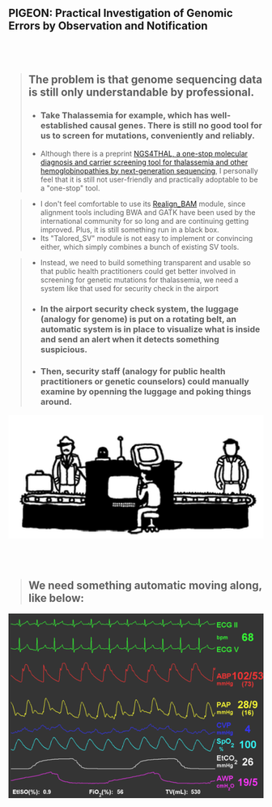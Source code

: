 
## PIGEON: Practical Investigation of Genomic Errors by Observation and Notification

<br/><br/>

> ## The problem is that genome sequencing data is still only understandable by professional.   
> - ### Take Thalassemia for example, which has well-established causal genes. There is still no good tool for us to screen for mutations, conveniently and reliably.
> - Although there is a preprint [NGS4THAL, a one-stop molecular diagnosis and carrier screening tool for thalassemia and other hemoglobinopathies by next-generation sequencing](https://www.researchsquare.com/article/rs-542196/v1), I personally feel that it is still not user-friendly and practically adoptable to be a "one-stop" tool.

> - I don't feel comfortable to use its [Realign_BAM](https://github.com/JavenCao) module, since alignment tools including BWA and GATK have been used by the international community for so long and are continuing getting improved. Plus, it is still something run in a black box.
> - Its "Talored_SV" module is not easy to implement or convincing either, which simply combines a bunch of existing SV tools. 

> - Instead, we need to build something transparent and usable so that public health practitioners could get better involved in screening for genetic mutations for thalassemia, we need a system like that used for security check in the airport
> - ### In the airport security check system, the luggage (analogy for genome) is put on a rotating belt, an automatic system is in place to visualize what is inside and send an alert when it detects something suspicious.
> - ### Then, security staff (analogy for public health practitioners or genetic counselors) could manually examine by openning the luggage and poking things around.

![security](./images/security.gif)

<br/><br/>  


> ## We need something automatic moving along, like below:

![ECG](./images/ecg.gif)

<br/><br/>   